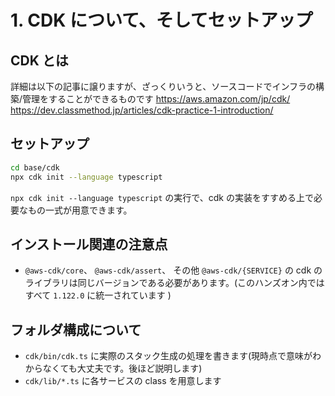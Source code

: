 # 1. CDK について、そしてセットアップ

## CDK とは

詳細は以下の記事に譲りますが、ざっくりいうと、ソースコードでインフラの構築/管理をすることができるものです
https://aws.amazon.com/jp/cdk/
https://dev.classmethod.jp/articles/cdk-practice-1-introduction/

## セットアップ

```sh
cd base/cdk
npx cdk init --language typescript
```

`npx cdk init --language typescript` の実行で、cdk の実装をすすめる上で必要なもの一式が用意できます。

## インストール関連の注意点

- `@aws-cdk/core`、 `@aws-cdk/assert`、 その他 `@aws-cdk/{SERVICE}` の cdk のライブラリは同じバージョンである必要があります。(このハンズオン内ではすべて `1.122.0` に統一されています )

## フォルダ構成について

- `cdk/bin/cdk.ts` に実際のスタック生成の処理を書きます(現時点で意味がわからなくても大丈夫です。後ほど説明します)
- `cdk/lib/*.ts` に各サービスの class を用意します
